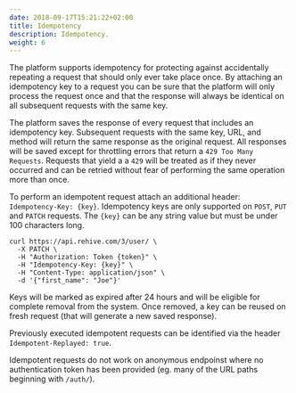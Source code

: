 ```yaml
---
date: 2018-09-17T15:21:22+02:00
title: Idempotency
description: Idempotency.
weight: 6
---
```


The platform supports idempotency for protecting against accidentally repeating a request that should only ever take place once. By attaching an idempotency key to a request you can be sure that the platform will only process the request once and that the response will always be identical on all subsequent requests with the same key.

The platform saves the response of every request that includes an idempotency key. Subsequent requests with the same key, URL, and method will return the same response as the original request. All responses will be saved except for throttling errors that return a `429 Too Many Requests`. Requests that yield a a `429` will be treated as if they never occurred and can be retried without fear of performing the same operation more than once.

To perform an idempotent request attach an additional header: `Idempotency-Key: {key}`. Idempotency keys are only supported on `POST`, `PUT` and `PATCH` requests. The `{key}` can be any string value but must be under 100 characters long.

```shell
curl https://api.rehive.com/3/user/ \
  -X PATCH \
  -H "Authorization: Token {token}" \
  -H "Idempotency-Key: {key}" \
  -H "Content-Type: application/json" \
  -d '{"first_name": "Joe"}' 
```

Keys will be marked as expired after 24 hours and will be eligible for complete removal from the system. Once removed, a key can be reused on fresh request (that will generate a new saved response).

Previously executed idempotent requests can be identified via the header `Idempotent-Replayed: true`.

<aside class="notice">
Idempotent requests do not work on anonymous endpoinst where no authentication token has been provided (eg. many of the URL paths beginning with <code>/auth/</code>).
</aside>
